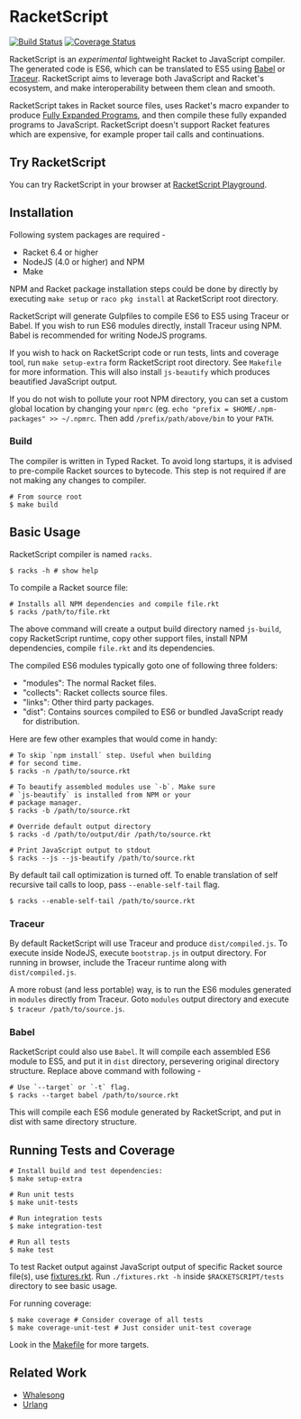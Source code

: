 # RacketScript

[![Build Status](https://travis-ci.org/vishesh/racketscript.png?branch=master)](https://travis-ci.org/vishesh/racketscript)
[![Coverage Status](https://codecov.io/gh/vishesh/racketscript/coverage.svg?branch=master)](https://codecov.io/gh/vishesh/racketscript?branch=master)

RacketScript is an *experimental* lightweight Racket to JavaScript
compiler. The generated code is ES6, which can be translated to ES5
using [Babel](https://babeljs.io/)
or [Traceur](https://github.com/google/traceur-compiler). RacketScript
aims to leverage both JavaScript and Racket's ecosystem, and make
interoperability between them clean and smooth.

RacketScript takes in Racket source files, uses Racket's macro
expander to
produce
[Fully Expanded Programs](https://docs.racket-lang.org/reference/syntax-model.html#%28part._fully-expanded%29),
and then compile these fully expanded programs to
JavaScript. RacketScript doesn't support Racket features which are
expensive, for example proper tail calls and continuations.

## Try RacketScript

You can try RacketScript in your browser
at [RacketScript Playground](http://rapture.twistedplane.com:8080/).

## Installation

Following system packages are required -

- Racket 6.4 or higher
- NodeJS (4.0 or higher) and NPM
- Make

NPM and Racket package installation steps could be done by directly by
executing `make setup` or `raco pkg install` at RacketScript root
directory.

RacketScript will generate Gulpfiles to compile ES6 to ES5 using
Traceur or Babel.  If you wish to run ES6 modules directly, install
Traceur using NPM. Babel is recommended for writing NodeJS programs.

If you wish to hack on RacketScript code or run tests, lints and
coverage tool, run `make setup-extra` form RacketScript root
directory.  See `Makefile` for more information. This will also
install `js-beautify` which produces beautified JavaScript output.

If you do not wish to pollute your root NPM directory, you can set a
custom global location by changing your `npmrc` (eg.  `echo "prefix =
$HOME/.npm-packages" >> ~/.npmrc`. Then add `/prefix/path/above/bin`
to your `PATH`.

### Build

The compiler is written in Typed Racket. To avoid long startups, it is
advised to pre-compile Racket sources to bytecode. This step is not
required if are not making any changes to compiler.

    # From source root
    $ make build

## Basic Usage

RacketScript compiler is named `racks`. 

    $ racks -h # show help
	
To compile a Racket source file:

    # Installs all NPM dependencies and compile file.rkt
	$ racks /path/to/file.rkt
	
The above command will create a output build directory named
`js-build`, copy RacketScript runtime, copy other support files,
install NPM dependencies, compile `file.rkt` and its dependencies.

The compiled ES6 modules typically goto one of following three
folders:

- "modules": The normal Racket files.
- "collects": Racket collects source files.
- "links": Other third party packages.
- "dist": Contains sources compiled to ES6 or bundled JavaScript ready
  for distribution.

Here are few other examples that would come in handy:

	# To skip `npm install` step. Useful when building
	# for second time.
	$ racks -n /path/to/source.rkt
	
	# To beautify assembled modules use `-b`. Make sure
    # `js-beautify` is installed from NPM or your
	# package manager.
	$ racks -b /path/to/source.rkt

    # Override default output directory
    $ racks -d /path/to/output/dir /path/to/source.rkt
	
	# Print JavaScript output to stdout
	$ racks --js --js-beautify /path/to/source.rkt
		
By default tail call optimization is turned off. To enable translation
of self recursive tail calls to loop, pass `--enable-self-tail` flag.

	$ racks --enable-self-tail /path/to/source.rkt

### Traceur

By default RacketScript will use Traceur and produce
`dist/compiled.js`. To execute inside NodeJS, execute `bootstrap.js`
in output directory. For running in browser, include the Traceur
runtime along with `dist/compiled.js`.

A more robust (and less portable) way, is to run the ES6 modules
generated in `modules` directly from Traceur. Goto `modules` output
directory and execute `$ traceur /path/to/source.js`.

### Babel

RacketScript could also use `Babel`. It will compile each assembled ES6
module to ES5, and put it in `dist` directory, persevering original
directory structure. Replace above command with following -

    # Use `--target` or `-t` flag.
    $ racks --target babel /path/to/source.rkt

This will compile each ES6 module generated by RacketScript, and put
in dist with same directory structure.

## Running Tests and Coverage

	# Install build and test dependencies:
	$ make setup-extra
	
	# Run unit tests
	$ make unit-tests
	
	# Run integration tests
	$ make integration-test
	
	# Run all tests
	$ make test
	
To test Racket output against JavaScript output of specific Racket
source file(s), use [fixtures.rkt](test/fixtures.rkt). Run
`./fixtures.rkt -h` inside `$RACKETSCRIPT/tests` directory to see
basic usage.

For running coverage:

	$ make coverage # Consider coverage of all tests
	$ make coverage-unit-test # Just consider unit-test coverage
	
Look in the [Makefile](Makefile) for more targets.
	
## Related Work

- [Whalesong](https://github.com/soegaard/whalesong)
- [Urlang](https://github.com/soegaard/urlang)
